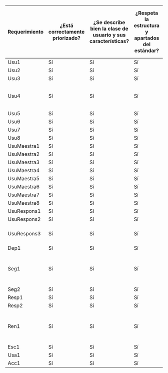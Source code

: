 | Requerimiento | ¿Está correctamente priorizado? | ¿Se describe bien la clase de usuario y sus características? | ¿Respeta la estructura y apartados del estándar? | ¿Se describen las dependencias con otros sistemas? | ¿Se tienen en cuenta todas las características de calidad? | ¿Tiene una única interpretación?                   | ¿Es verificable por prueba, demostración o análisis? | ¿Es consistente y detallado adecuadamente? | ¿No hay duplicación o conflicto con otros requerimientos? | ¿Está dentro del alcance del problema a resolver? | ¿Evita incluir aspectos de diseño o implementación? | ¿Puede ser identificado y referenciado correctamente? | ¿Puede ser referenciado hasta su origen (necesidad de stakeholders)? |
| ------------- | ------------------------------- | ------------------------------------------------------------ | ------------------------------------------------ | -------------------------------------------------- | ---------------------------------------------------------- | -------------------------------------------------- | ---------------------------------------------------- | ------------------------------------------ | --------------------------------------------------------- | ------------------------------------------------- | --------------------------------------------------- | ----------------------------------------------------- | -------------------------------------------------------------------- |
| Usu1          | Sí                              | Sí                                                           | Sí                                               | Sí                                                 | Sí                                                         | Sí                                                 | Sí                                                   | Sí                                         | Sí                                                        | Sí                                                | Sí                                                  | Sí                                                    | Sí                                                                   |
| Usu2          | Sí                              | Sí                                                           | Sí                                               | Sí                                                 | Sí                                                         | Sí                                                 | Sí                                                   | Sí                                         | Sí                                                        | Sí                                                | Sí                                                  | Sí                                                    | Sí                                                                   |
| Usu3          | Sí                              | Sí                                                           | Sí                                               | Sí                                                 | Sí                                                         | Sí                                                 | Sí                                                   | Sí                                         | Sí                                                        | Sí                                                | Sí                                                  | Sí                                                    | Sí                                                                   |
| Usu4          | Sí                              | Sí                                                           | Sí                                               | No - No depende de un sistema externo              | Sí                                                         | Sí                                                 | Sí                                                   | Sí                                         | Sí                                                        | Sí                                                | Sí                                                  | Sí                                                    | Sí                                                                   |
| Usu5          | Sí                              | Sí                                                           | Sí                                               | Sí                                                 | Sí                                                         | Sí                                                 | Sí                                                   | Sí                                         | Sí                                                        | Sí                                                | Sí                                                  | Sí                                                    | Sí                                                                   |
| Usu6          | Sí                              | Sí                                                           | Sí                                               | Sí                                                 | Sí                                                         | Sí                                                 | Sí                                                   | Sí                                         | Sí                                                        | Sí                                                | Sí                                                  | Sí                                                    | Sí                                                                   |
| Usu7          | Sí                              | Sí                                                           | Sí                                               | Sí                                                 | Sí                                                         | Sí                                                 | Sí                                                   | Sí                                         | Sí                                                        | Sí                                                | Sí                                                  | Sí                                                    | Sí                                                                   |
| Usu8          | Sí                              | Sí                                                           | Sí                                               | Sí                                                 | Sí                                                         | Sí                                                 | Sí                                                   | Sí                                         | Sí                                                        | Sí                                                | Sí                                                  | Sí                                                    | Sí                                                                   |
| UsuMaestra1   | Sí                              | Sí                                                           | Sí                                               | Sí                                                 | Sí                                                         | Sí                                                 | Sí                                                   | Sí                                         | Sí                                                        | Sí                                                | Sí                                                  | Sí                                                    | Sí                                                                   |
| UsuMaestra2   | Sí                              | Sí                                                           | Sí                                               | Sí                                                 | Sí                                                         | Sí                                                 | Sí                                                   | Sí                                         | Sí                                                        | Sí                                                | Sí                                                  | Sí                                                    | Sí                                                                   |
| UsuMaestra3   | Sí                              | Sí                                                           | Sí                                               | Sí                                                 | Sí                                                         | Sí                                                 | Sí                                                   | Sí                                         | Sí                                                        | Sí                                                | Sí                                                  | Sí                                                    | Sí                                                                   |
| UsuMaestra4   | Sí                              | Sí                                                           | Sí                                               | Sí                                                 | Sí                                                         | Sí                                                 | Sí                                                   | Sí                                         | Sí                                                        | Sí                                                | Sí                                                  | Sí                                                    | Sí                                                                   |
| UsuMaestra5   | Sí                              | Sí                                                           | Sí                                               | Sí                                                 | Sí                                                         | Sí                                                 | Sí                                                   | Sí                                         | Sí                                                        | Sí                                                | Sí                                                  | Sí                                                    | Sí                                                                   |
| UsuMaestra6   | Sí                              | Sí                                                           | Sí                                               | Sí                                                 | Sí                                                         | Sí                                                 | Sí                                                   | Sí                                         | Sí                                                        | Sí                                                | Sí                                                  | Sí                                                    | Sí                                                                   |
| UsuMaestra7   | Sí                              | Sí                                                           | Sí                                               | Sí                                                 | Sí                                                         | Sí                                                 | Sí                                                   | Sí                                         | Sí                                                        | Sí                                                | Sí                                                  | Sí                                                    | Sí                                                                   |
| UsuMaestra8   | Sí                              | Sí                                                           | Sí                                               | Sí                                                 | Sí                                                         | Sí                                                 | Sí                                                   | Sí                                         | Sí                                                        | Sí                                                | Sí                                                  | Sí                                                    | Sí                                                                   |
| UsuRespons1   | Sí                              | Sí                                                           | Sí                                               | Sí                                                 | Sí                                                         | Sí                                                 | Sí                                                   | Sí                                         | Sí                                                        | Sí                                                | Sí                                                  | Sí                                                    | Sí                                                                   |
| UsuRespons2   | Sí                              | Sí                                                           | Sí                                               | Sí                                                 | Sí                                                         | Sí                                                 | Sí                                                   | Sí                                         | Sí                                                        | Sí                                                | Sí                                                  | Sí                                                    | Sí                                                                   |
| UsuRespons3   | Sí                              | Sí                                                           | Sí                                               | Sí                                                 | Sí                                                         | No - Faltan detalles para pruebas claras           | Sí                                                   | Sí                                         | Sí                                                        | Sí                                                | Sí                                                  | Sí                                                    | Sí                                                                   |
| Dep1          | Sí                              | Sí                                                           | Sí                                               | Sí                                                 | Sí                                                         | Sí                                                 | Sí                                                   | Sí                                         | Sí                                                        | Sí                                                | Sí                                                  | Sí                                                    | Sí                                                                   |
| Seg1          | Sí                              | Sí                                                           | Sí                                               | Sí                                                 | No - Seguridad de datos no descrita en detalle             | Sí                                                 | Sí                                                   | Sí                                         | Sí                                                        | Sí                                                | Sí                                                  | Sí                                                    | Sí                                                                   |
| Seg2          | Sí                              | Sí                                                           | Sí                                               | Sí                                                 | Sí                                                         | Sí                                                 | Sí                                                   | Sí                                         | Sí                                                        | Sí                                                | Sí                                                  | Sí                                                    | Sí                                                                   |
| Resp1         | Sí                              | Sí                                                           | Sí                                               | Sí                                                 | Sí                                                         | Sí                                                 | Sí                                                   | Sí                                         | Sí                                                        | Sí                                                | Sí                                                  | Sí                                                    | Sí                                                                   |
| Resp2         | Sí                              | Sí                                                           | Sí                                               | Sí                                                 | Sí                                                         | Sí                                                 | Sí                                                   | Sí                                         | Sí                                                        | Sí                                                | Sí                                                  | Sí                                                    | Sí                                                                   |
| Ren1          | Sí                              | Sí                                                           | Sí                                               | Sí                                                 | Sí                                                         | No - No se menciona cómo se probará el rendimiento | Sí                                                   | Sí                                         | Sí                                                        | Sí                                                | Sí                                                  | Sí                                                    | Sí                                                                   |
| Esc1          | Sí                              | Sí                                                           | Sí                                               | Sí                                                 | Sí                                                         | Sí                                                 | Sí                                                   | Sí                                         | Sí                                                        | Sí                                                | Sí                                                  | Sí                                                    | Sí                                                                   |
| Usa1          | Sí                              | Sí                                                           | Sí                                               | Sí                                                 | Sí                                                         | Sí                                                 | Sí                                                   | Sí                                         | Sí                                                        | Sí                                                | Sí                                                  | Sí                                                    | Sí                                                                   |
| Acc1          | Sí                              | Sí                                                           | Sí                                               | Sí                                                 | Sí                                                         | Sí                                                 | Sí                                                   | Sí                                         | Sí                                                        | Sí                                                | Sí                                                  | Sí                                                    | Sí                                                                   |
